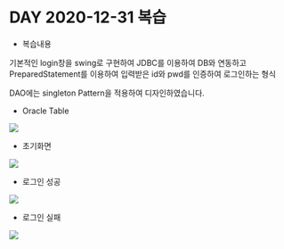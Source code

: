 # DAY 2020-12-31 복습

* 복습내용

기본적인 login창을 swing로 구현하여 JDBC를 이용하여 DB와 연동하고 PreparedStatement를 이용하여 입력받은 id와 pwd를 인증하여 로그인하는 형식 <br>

DAO에는 singleton Pattern을 적용하여 디자인하였습니다.

* Oracle Table

<img src = https://user-images.githubusercontent.com/74294325/103395328-145da080-4b71-11eb-91a8-6be84941789d.PNG>

* 초기화면

<img src = https://user-images.githubusercontent.com/74294325/103395346-217a8f80-4b71-11eb-8928-6428ffeca417.PNG>

* 로그인 성공

<img src = https://user-images.githubusercontent.com/74294325/103395358-2d665180-4b71-11eb-9390-293ac318c82b.PNG>

* 로그인 실패

<img src = https://user-images.githubusercontent.com/74294325/103395403-5850a580-4b71-11eb-8c13-a0e018129da2.PNG>




